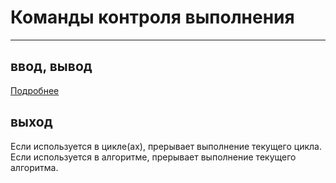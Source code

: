 # Команды контроля выполнения

---

## ввод, вывод

[Подробнее](./io.md)

## выход

Если используется в цикле(ах), прерывает выполнение текущего цикла.\
Если используется в алгоритме, прерывает выполнение текущего алгоритма.
